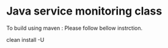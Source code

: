 Java service monitoring class
================================

To build using maven : Please follow bellow instrction.

clean install -U
